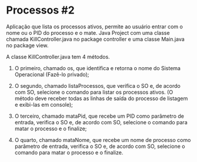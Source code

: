 # Processos #2

Aplicação que lista os processos ativos, permite ao usuário entrar com o nome ou o PID do processo e o mate.
Java Project com uma classe chamada KillController.java no package controller e uma classe Main.java no package view.

A classe KillController.java tem 4 métodos.

1) O primeiro, chamado os, que identifica e retorna o nome do Sistema Operacional (Fazê-lo privado);
   
2) O segundo, chamado listaProcessos, que verifica o SO e, de acordo com SO, selecione o comando para listar os processos ativos.
(O método deve receber todas as linhas de saída do processo de listagem e exibi-las em console);

3) O terceiro, chamado mataPid, que recebe um PID como parâmetro de entrada, verifica o SO e, de acordo com SO, selecione o comando para matar o processo e o finalize;

4) O quarto, chamado mataNome, que recebe um nome de processo como parâmetro de entrada, verifica o SO e, de acordo com SO, selecione o comando para matar o processo e o finalize.
